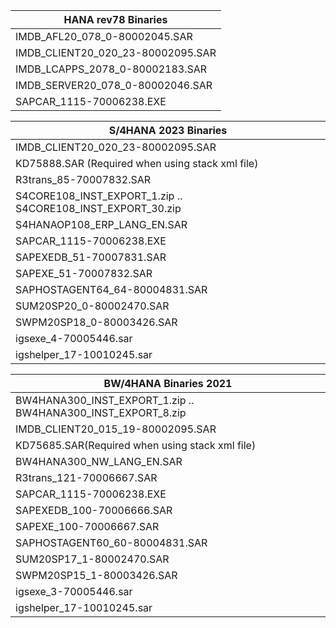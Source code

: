 | HANA rev78 Binaries               |
|-----------------------------------|
| IMDB_AFL20_078_0-80002045.SAR     |
| IMDB_CLIENT20_020_23-80002095.SAR |
| IMDB_LCAPPS_2078_0-80002183.SAR   |
| IMDB_SERVER20_078_0-80002046.SAR  |
| SAPCAR_1115-70006238.EXE          |


| S/4HANA 2023 Binaries                                       |
|-------------------------------------------------------------|
| IMDB_CLIENT20_020_23-80002095.SAR                           |
| KD75888.SAR (Required when using stack xml file)            |
| R3trans_85-70007832.SAR                                     |
| S4CORE108_INST_EXPORT_1.zip .. S4CORE108_INST_EXPORT_30.zip |
| S4HANAOP108_ERP_LANG_EN.SAR                                 |
| SAPCAR_1115-70006238.EXE                                    |
| SAPEXEDB_51-70007831.SAR                                    |
| SAPEXE_51-70007832.SAR                                      |
| SAPHOSTAGENT64_64-80004831.SAR                              |
| SUM20SP20_0-80002470.SAR                                    |
| SWPM20SP18_0-80003426.SAR                                   |
| igsexe_4-70005446.sar                                       |
| igshelper_17-10010245.sar                                   |


| BW/4HANA Binaries 2021                                       |
|--------------------------------------------------------------|
| BW4HANA300_INST_EXPORT_1.zip .. BW4HANA300_INST_EXPORT_8.zip |
| IMDB_CLIENT20_015_19-80002095.SAR                            |
| KD75685.SAR(Required when using stack xml file)              |
| BW4HANA300_NW_LANG_EN.SAR                                    |
| R3trans_121-70006667.SAR                                     |
| SAPCAR_1115-70006238.EXE                                     |
| SAPEXEDB_100-70006666.SAR                                    |
| SAPEXE_100-70006667.SAR                                      |
| SAPHOSTAGENT60_60-80004831.SAR                               |
| SUM20SP17_1-80002470.SAR                                     |
| SWPM20SP15_1-80003426.SAR                                    |
| igsexe_3-70005446.sar                                        |
| igshelper_17-10010245.sar                                    |
